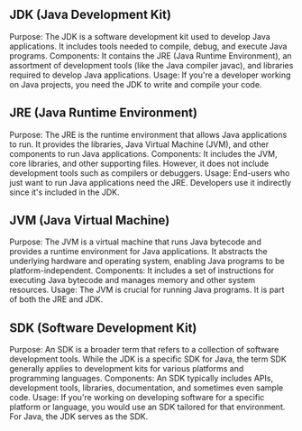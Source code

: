 ## JDK (Java Development Kit)
Purpose: The JDK is a software development kit used to develop Java applications. It includes tools needed to compile, debug, and execute Java programs.
Components: It contains the JRE (Java Runtime Environment), an assortment of development tools (like the Java compiler javac), and libraries required to develop Java applications.
Usage: If you're a developer working on Java projects, you need the JDK to write and compile your code.

## JRE (Java Runtime Environment)
Purpose: The JRE is the runtime environment that allows Java applications to run. It provides the libraries, Java Virtual Machine (JVM), and other components to run Java applications.
Components: It includes the JVM, core libraries, and other supporting files. However, it does not include development tools such as compilers or debuggers.
Usage: End-users who just want to run Java applications need the JRE. Developers use it indirectly since it's included in the JDK.

## JVM (Java Virtual Machine)
Purpose: The JVM is a virtual machine that runs Java bytecode and provides a runtime environment for Java applications. It abstracts the underlying hardware and operating system, enabling Java programs to be platform-independent.
Components: It includes a set of instructions for executing Java bytecode and manages memory and other system resources.
Usage: The JVM is crucial for running Java programs. It is part of both the JRE and JDK.

## SDK (Software Development Kit)
Purpose: An SDK is a broader term that refers to a collection of software development tools. While the JDK is a specific SDK for Java, the term SDK generally applies to development kits for various platforms and programming languages.
Components: An SDK typically includes APIs, development tools, libraries, documentation, and sometimes even sample code.
Usage: If you're working on developing software for a specific platform or language, you would use an SDK tailored for that environment. For Java, the JDK serves as the SDK.
